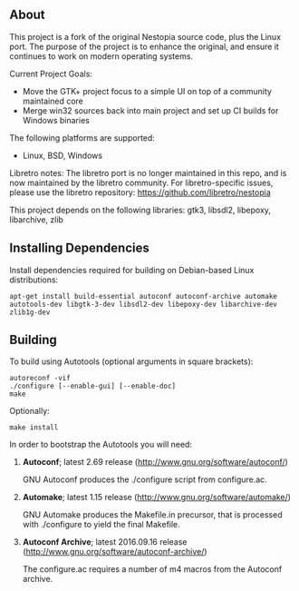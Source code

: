 ## About
This project is a fork of the original Nestopia source code, plus the 
Linux port. The purpose of the project is to enhance the original, and
ensure it continues to work on modern operating systems.

Current Project Goals:
* Move the GTK+ project focus to a simple UI on top of a community maintained core
* Merge win32 sources back into main project and set up CI builds for Windows binaries

The following platforms are supported:
* Linux, BSD, Windows

Libretro notes:
The libretro port is no longer maintained in this repo, and is now maintained by the
libretro community. For libretro-specific issues, please use the libretro repository:
https://github.com/libretro/nestopia

This project depends on the following libraries:
gtk3, libsdl2, libepoxy, libarchive, zlib

## Installing Dependencies
Install dependencies required for building on Debian-based Linux distributions:
```
apt-get install build-essential autoconf autoconf-archive automake autotools-dev libgtk-3-dev libsdl2-dev libepoxy-dev libarchive-dev zlib1g-dev
```

## Building
To build using Autotools (optional arguments in square brackets):
```
autoreconf -vif
./configure [--enable-gui] [--enable-doc]
make
```
Optionally:
```
make install
```
In order to bootstrap the Autotools you will need:

1.  **Autoconf**; latest 2.69 release (http://www.gnu.org/software/autoconf/)

    GNU Autoconf produces the ./configure script from configure.ac.

2.  **Automake**; latest 1.15 release (http://www.gnu.org/software/automake/)

    GNU Automake produces the Makefile.in precursor, that is processed with ./configure to yield the final Makefile.

3.  **Autoconf Archive**; latest 2016.09.16 release (http://www.gnu.org/software/autoconf-archive/)

    The configure.ac requires a number of m4 macros from the Autoconf archive.
